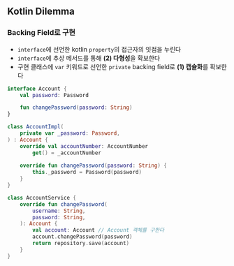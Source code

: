 ## Kotlin Dilemma

### Backing Field로 구현

- `interface`에 선언한 kotlin `property`의 접근자의 잇점을 누린다
- `interface`에 추상 메서드를 통해 **(2) 다형성**을 확보한다
- 구현 클래스에 `var` 키워드로 선언한 `private` backing field로 **(1) 캡슐화**를 확보한다

```kotlin
interface Account {
    val password: Password

    fun changePassword(password: String)
}

class AccountImpl(
    private var _password: Password,
) : Account {
    override val accountNumber: AccountNumber
        get() = _accountNumber
    
    override fun changePassword(password: String) {
        this._password = Password(password)
    }
}

class AccountService {
    override fun changePassword(
        username: String,
        password: String,
    ): Account {
        val account: Account // Account 객체를 구한다
        account.changePassword(password)
        return repository.save(account)
    }
}
```
